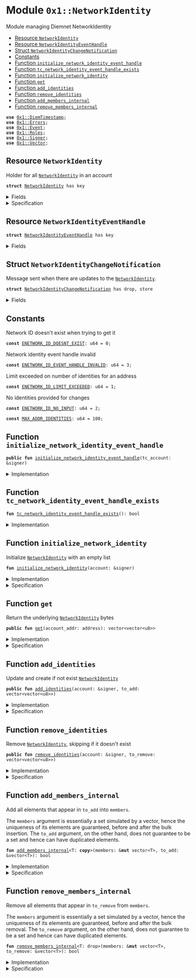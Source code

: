 
<a name="0x1_NetworkIdentity"></a>

# Module `0x1::NetworkIdentity`

Module managing Diemnet NetworkIdentity


-  [Resource `NetworkIdentity`](#0x1_NetworkIdentity_NetworkIdentity)
-  [Resource `NetworkIdentityEventHandle`](#0x1_NetworkIdentity_NetworkIdentityEventHandle)
-  [Struct `NetworkIdentityChangeNotification`](#0x1_NetworkIdentity_NetworkIdentityChangeNotification)
-  [Constants](#@Constants_0)
-  [Function `initialize_network_identity_event_handle`](#0x1_NetworkIdentity_initialize_network_identity_event_handle)
-  [Function `tc_network_identity_event_handle_exists`](#0x1_NetworkIdentity_tc_network_identity_event_handle_exists)
-  [Function `initialize_network_identity`](#0x1_NetworkIdentity_initialize_network_identity)
-  [Function `get`](#0x1_NetworkIdentity_get)
-  [Function `add_identities`](#0x1_NetworkIdentity_add_identities)
-  [Function `remove_identities`](#0x1_NetworkIdentity_remove_identities)
-  [Function `add_members_internal`](#0x1_NetworkIdentity_add_members_internal)
-  [Function `remove_members_internal`](#0x1_NetworkIdentity_remove_members_internal)


<pre><code><b>use</b> <a href="DiemTimestamp.md#0x1_DiemTimestamp">0x1::DiemTimestamp</a>;
<b>use</b> <a href="../../../../../../move-stdlib/docs/Errors.md#0x1_Errors">0x1::Errors</a>;
<b>use</b> <a href="../../../../../../move-stdlib/docs/Event.md#0x1_Event">0x1::Event</a>;
<b>use</b> <a href="Roles.md#0x1_Roles">0x1::Roles</a>;
<b>use</b> <a href="../../../../../../move-stdlib/docs/Signer.md#0x1_Signer">0x1::Signer</a>;
<b>use</b> <a href="../../../../../../move-stdlib/docs/Vector.md#0x1_Vector">0x1::Vector</a>;
</code></pre>



<a name="0x1_NetworkIdentity_NetworkIdentity"></a>

## Resource `NetworkIdentity`

Holder for all <code><a href="NetworkIdentity.md#0x1_NetworkIdentity">NetworkIdentity</a></code> in an account


<pre><code><b>struct</b> <a href="NetworkIdentity.md#0x1_NetworkIdentity">NetworkIdentity</a> has key
</code></pre>



<details>
<summary>Fields</summary>


<dl>
<dt>
<code>identities: vector&lt;vector&lt;u8&gt;&gt;</code>
</dt>
<dd>

</dd>
</dl>


</details>

<details>
<summary>Specification</summary>



<pre><code><b>include</b> <a href="NetworkIdentity.md#0x1_NetworkIdentity_UniqueMembers">UniqueMembers</a>&lt;vector&lt;u8&gt;&gt; {members: identities};
</code></pre>



</details>

<a name="0x1_NetworkIdentity_NetworkIdentityEventHandle"></a>

## Resource `NetworkIdentityEventHandle`



<pre><code><b>struct</b> <a href="NetworkIdentity.md#0x1_NetworkIdentity_NetworkIdentityEventHandle">NetworkIdentityEventHandle</a> has key
</code></pre>



<details>
<summary>Fields</summary>


<dl>
<dt>
<code>identity_change_events: <a href="../../../../../../move-stdlib/docs/Event.md#0x1_Event_EventHandle">Event::EventHandle</a>&lt;<a href="NetworkIdentity.md#0x1_NetworkIdentity_NetworkIdentityChangeNotification">NetworkIdentity::NetworkIdentityChangeNotification</a>&gt;</code>
</dt>
<dd>
 Event handle for <code>identities</code> rotation events
</dd>
</dl>


</details>

<a name="0x1_NetworkIdentity_NetworkIdentityChangeNotification"></a>

## Struct `NetworkIdentityChangeNotification`

Message sent when there are updates to the <code><a href="NetworkIdentity.md#0x1_NetworkIdentity">NetworkIdentity</a></code>.


<pre><code><b>struct</b> <a href="NetworkIdentity.md#0x1_NetworkIdentity_NetworkIdentityChangeNotification">NetworkIdentityChangeNotification</a> has drop, store
</code></pre>



<details>
<summary>Fields</summary>


<dl>
<dt>
<code>account: address</code>
</dt>
<dd>
 The address of the account that changed identities
</dd>
<dt>
<code>identities: vector&lt;vector&lt;u8&gt;&gt;</code>
</dt>
<dd>
 The new identities
</dd>
<dt>
<code>time_rotated_seconds: u64</code>
</dt>
<dd>
 The time at which the <code>identities</code> was rotated
</dd>
</dl>


</details>

<a name="@Constants_0"></a>

## Constants


<a name="0x1_NetworkIdentity_ENETWORK_ID_DOESNT_EXIST"></a>

Network ID doesn't exist when trying to get it


<pre><code><b>const</b> <a href="NetworkIdentity.md#0x1_NetworkIdentity_ENETWORK_ID_DOESNT_EXIST">ENETWORK_ID_DOESNT_EXIST</a>: u64 = 0;
</code></pre>



<a name="0x1_NetworkIdentity_ENETWORK_ID_EVENT_HANDLE_INVALID"></a>

Network identity event handle invalid


<pre><code><b>const</b> <a href="NetworkIdentity.md#0x1_NetworkIdentity_ENETWORK_ID_EVENT_HANDLE_INVALID">ENETWORK_ID_EVENT_HANDLE_INVALID</a>: u64 = 3;
</code></pre>



<a name="0x1_NetworkIdentity_ENETWORK_ID_LIMIT_EXCEEDED"></a>

Limit exceeded on number of identities for an address


<pre><code><b>const</b> <a href="NetworkIdentity.md#0x1_NetworkIdentity_ENETWORK_ID_LIMIT_EXCEEDED">ENETWORK_ID_LIMIT_EXCEEDED</a>: u64 = 1;
</code></pre>



<a name="0x1_NetworkIdentity_ENETWORK_ID_NO_INPUT"></a>

No identities provided for changes


<pre><code><b>const</b> <a href="NetworkIdentity.md#0x1_NetworkIdentity_ENETWORK_ID_NO_INPUT">ENETWORK_ID_NO_INPUT</a>: u64 = 2;
</code></pre>



<a name="0x1_NetworkIdentity_MAX_ADDR_IDENTITIES"></a>



<pre><code><b>const</b> <a href="NetworkIdentity.md#0x1_NetworkIdentity_MAX_ADDR_IDENTITIES">MAX_ADDR_IDENTITIES</a>: u64 = 100;
</code></pre>



<a name="0x1_NetworkIdentity_initialize_network_identity_event_handle"></a>

## Function `initialize_network_identity_event_handle`



<pre><code><b>public</b> <b>fun</b> <a href="NetworkIdentity.md#0x1_NetworkIdentity_initialize_network_identity_event_handle">initialize_network_identity_event_handle</a>(tc_account: &signer)
</code></pre>



<details>
<summary>Implementation</summary>


<pre><code><b>public</b> <b>fun</b> <a href="NetworkIdentity.md#0x1_NetworkIdentity_initialize_network_identity_event_handle">initialize_network_identity_event_handle</a>(tc_account: &signer) {
    <a href="Roles.md#0x1_Roles_assert_treasury_compliance">Roles::assert_treasury_compliance</a>(tc_account);
    <b>assert</b>(
        !<b>exists</b>&lt;<a href="NetworkIdentity.md#0x1_NetworkIdentity_NetworkIdentityEventHandle">NetworkIdentityEventHandle</a>&gt;(<a href="../../../../../../move-stdlib/docs/Signer.md#0x1_Signer_address_of">Signer::address_of</a>(tc_account)),
        <a href="../../../../../../move-stdlib/docs/Errors.md#0x1_Errors_already_published">Errors::already_published</a>(<a href="NetworkIdentity.md#0x1_NetworkIdentity_ENETWORK_ID_EVENT_HANDLE_INVALID">ENETWORK_ID_EVENT_HANDLE_INVALID</a>)
    );
    <b>let</b> event_handle = <a href="NetworkIdentity.md#0x1_NetworkIdentity_NetworkIdentityEventHandle">NetworkIdentityEventHandle</a> {
        identity_change_events: <a href="../../../../../../move-stdlib/docs/Event.md#0x1_Event_new_event_handle">Event::new_event_handle</a>&lt;<a href="NetworkIdentity.md#0x1_NetworkIdentity_NetworkIdentityChangeNotification">NetworkIdentityChangeNotification</a>&gt;(tc_account),
    };
    move_to(
        tc_account,
        event_handle,
    );
}
</code></pre>



</details>

<a name="0x1_NetworkIdentity_tc_network_identity_event_handle_exists"></a>

## Function `tc_network_identity_event_handle_exists`



<pre><code><b>fun</b> <a href="NetworkIdentity.md#0x1_NetworkIdentity_tc_network_identity_event_handle_exists">tc_network_identity_event_handle_exists</a>(): bool
</code></pre>



<details>
<summary>Implementation</summary>


<pre><code><b>fun</b> <a href="NetworkIdentity.md#0x1_NetworkIdentity_tc_network_identity_event_handle_exists">tc_network_identity_event_handle_exists</a>(): bool {
    <b>exists</b>&lt;<a href="NetworkIdentity.md#0x1_NetworkIdentity_NetworkIdentityEventHandle">NetworkIdentityEventHandle</a>&gt;(@TreasuryCompliance)
}
</code></pre>



</details>

<a name="0x1_NetworkIdentity_initialize_network_identity"></a>

## Function `initialize_network_identity`

Initialize <code><a href="NetworkIdentity.md#0x1_NetworkIdentity">NetworkIdentity</a></code> with an empty list


<pre><code><b>fun</b> <a href="NetworkIdentity.md#0x1_NetworkIdentity_initialize_network_identity">initialize_network_identity</a>(account: &signer)
</code></pre>



<details>
<summary>Implementation</summary>


<pre><code><b>fun</b> <a href="NetworkIdentity.md#0x1_NetworkIdentity_initialize_network_identity">initialize_network_identity</a>(account: &signer) {
    <b>let</b> identities = <a href="../../../../../../move-stdlib/docs/Vector.md#0x1_Vector_empty">Vector::empty</a>&lt;vector&lt;u8&gt;&gt;();
    move_to(account, <a href="NetworkIdentity.md#0x1_NetworkIdentity">NetworkIdentity</a> { identities });
}
</code></pre>



</details>

<details>
<summary>Specification</summary>



<pre><code><b>let</b> account_addr = <a href="../../../../../../move-stdlib/docs/Signer.md#0x1_Signer_spec_address_of">Signer::spec_address_of</a>(account);
<b>modifies</b> <b>global</b>&lt;<a href="NetworkIdentity.md#0x1_NetworkIdentity">NetworkIdentity</a>&gt;(account_addr);
</code></pre>



</details>

<a name="0x1_NetworkIdentity_get"></a>

## Function `get`

Return the underlying <code><a href="NetworkIdentity.md#0x1_NetworkIdentity">NetworkIdentity</a></code> bytes


<pre><code><b>public</b> <b>fun</b> <a href="NetworkIdentity.md#0x1_NetworkIdentity_get">get</a>(account_addr: address): vector&lt;vector&lt;u8&gt;&gt;
</code></pre>



<details>
<summary>Implementation</summary>


<pre><code><b>public</b> <b>fun</b> <a href="NetworkIdentity.md#0x1_NetworkIdentity_get">get</a>(account_addr: address): vector&lt;vector&lt;u8&gt;&gt; <b>acquires</b> <a href="NetworkIdentity.md#0x1_NetworkIdentity">NetworkIdentity</a> {
    <b>assert</b>(
        <b>exists</b>&lt;<a href="NetworkIdentity.md#0x1_NetworkIdentity">NetworkIdentity</a>&gt;(account_addr),
        <a href="../../../../../../move-stdlib/docs/Errors.md#0x1_Errors_not_published">Errors::not_published</a>(<a href="NetworkIdentity.md#0x1_NetworkIdentity_ENETWORK_ID_DOESNT_EXIST">ENETWORK_ID_DOESNT_EXIST</a>)
    );
    *&borrow_global&lt;<a href="NetworkIdentity.md#0x1_NetworkIdentity">NetworkIdentity</a>&gt;(account_addr).identities
}
</code></pre>



</details>

<details>
<summary>Specification</summary>



<pre><code><b>aborts_if</b> !<b>exists</b>&lt;<a href="NetworkIdentity.md#0x1_NetworkIdentity">NetworkIdentity</a>&gt;(account_addr) <b>with</b> <a href="../../../../../../move-stdlib/docs/Errors.md#0x1_Errors_NOT_PUBLISHED">Errors::NOT_PUBLISHED</a>;
<b>ensures</b> result == <b>global</b>&lt;<a href="NetworkIdentity.md#0x1_NetworkIdentity">NetworkIdentity</a>&gt;(account_addr).identities;
</code></pre>



</details>

<a name="0x1_NetworkIdentity_add_identities"></a>

## Function `add_identities`

Update and create if not exist <code><a href="NetworkIdentity.md#0x1_NetworkIdentity">NetworkIdentity</a></code>


<pre><code><b>public</b> <b>fun</b> <a href="NetworkIdentity.md#0x1_NetworkIdentity_add_identities">add_identities</a>(account: &signer, to_add: vector&lt;vector&lt;u8&gt;&gt;)
</code></pre>



<details>
<summary>Implementation</summary>


<pre><code><b>public</b> <b>fun</b> <a href="NetworkIdentity.md#0x1_NetworkIdentity_add_identities">add_identities</a>(account: &signer, to_add: vector&lt;vector&lt;u8&gt;&gt;) <b>acquires</b> <a href="NetworkIdentity.md#0x1_NetworkIdentity">NetworkIdentity</a>, <a href="NetworkIdentity.md#0x1_NetworkIdentity_NetworkIdentityEventHandle">NetworkIdentityEventHandle</a> {
    <b>assert</b>(<a href="NetworkIdentity.md#0x1_NetworkIdentity_tc_network_identity_event_handle_exists">tc_network_identity_event_handle_exists</a>(), <a href="../../../../../../move-stdlib/docs/Errors.md#0x1_Errors_not_published">Errors::not_published</a>(<a href="NetworkIdentity.md#0x1_NetworkIdentity_ENETWORK_ID_EVENT_HANDLE_INVALID">ENETWORK_ID_EVENT_HANDLE_INVALID</a>));
    <b>let</b> num_to_add = <a href="../../../../../../move-stdlib/docs/Vector.md#0x1_Vector_length">Vector::length</a>(&to_add);
    <b>assert</b>(num_to_add &gt; 0, <a href="../../../../../../move-stdlib/docs/Errors.md#0x1_Errors_invalid_argument">Errors::invalid_argument</a>(<a href="NetworkIdentity.md#0x1_NetworkIdentity_ENETWORK_ID_NO_INPUT">ENETWORK_ID_NO_INPUT</a>));

    <b>if</b> (!<b>exists</b>&lt;<a href="NetworkIdentity.md#0x1_NetworkIdentity">NetworkIdentity</a>&gt;(<a href="../../../../../../move-stdlib/docs/Signer.md#0x1_Signer_address_of">Signer::address_of</a>(account))) {
        <a href="NetworkIdentity.md#0x1_NetworkIdentity_initialize_network_identity">initialize_network_identity</a>(account);
    };
    <b>let</b> account_addr = <a href="../../../../../../move-stdlib/docs/Signer.md#0x1_Signer_address_of">Signer::address_of</a>(account);
    <b>let</b> identity = borrow_global_mut&lt;<a href="NetworkIdentity.md#0x1_NetworkIdentity">NetworkIdentity</a>&gt;(account_addr);
    <b>let</b> identities = &<b>mut</b> identity.identities;

    <b>assert</b>(
        <a href="../../../../../../move-stdlib/docs/Vector.md#0x1_Vector_length">Vector::length</a>(identities) + num_to_add &lt;= <a href="NetworkIdentity.md#0x1_NetworkIdentity_MAX_ADDR_IDENTITIES">MAX_ADDR_IDENTITIES</a>,
        <a href="../../../../../../move-stdlib/docs/Errors.md#0x1_Errors_limit_exceeded">Errors::limit_exceeded</a>(<a href="NetworkIdentity.md#0x1_NetworkIdentity_ENETWORK_ID_LIMIT_EXCEEDED">ENETWORK_ID_LIMIT_EXCEEDED</a>)
    );

    <b>let</b> has_change = <a href="NetworkIdentity.md#0x1_NetworkIdentity_add_members_internal">add_members_internal</a>(identities, &to_add);
    <b>if</b> (has_change) {
        <a href="../../../../../../move-stdlib/docs/Event.md#0x1_Event_emit_event">Event::emit_event</a>(
            &<b>mut</b> borrow_global_mut&lt;<a href="NetworkIdentity.md#0x1_NetworkIdentity_NetworkIdentityEventHandle">NetworkIdentityEventHandle</a>&gt;(@TreasuryCompliance).identity_change_events,
            <a href="NetworkIdentity.md#0x1_NetworkIdentity_NetworkIdentityChangeNotification">NetworkIdentityChangeNotification</a> {
                account: account_addr,
                identities: *&identity.identities,
                time_rotated_seconds: <a href="DiemTimestamp.md#0x1_DiemTimestamp_now_seconds">DiemTimestamp::now_seconds</a>(),
            }
        );
    }
}
</code></pre>



</details>

<details>
<summary>Specification</summary>



<pre><code><b>pragma</b> verify=<b>false</b>;
<b>let</b> account_addr = <a href="../../../../../../move-stdlib/docs/Signer.md#0x1_Signer_spec_address_of">Signer::spec_address_of</a>(account);
<b>let</b> prior_identities = <b>if</b> (<b>exists</b>&lt;<a href="NetworkIdentity.md#0x1_NetworkIdentity">NetworkIdentity</a>&gt;(account_addr)) {
    <b>global</b>&lt;<a href="NetworkIdentity.md#0x1_NetworkIdentity">NetworkIdentity</a>&gt;(account_addr).identities
} <b>else</b> {
    vec()
};
<b>let</b> has_change = (<b>exists</b> e in to_add: !contains(prior_identities, e));
<b>let</b> post handle = <b>global</b>&lt;<a href="NetworkIdentity.md#0x1_NetworkIdentity_NetworkIdentityEventHandle">NetworkIdentityEventHandle</a>&gt;(@TreasuryCompliance).identity_change_events;
<b>let</b> post msg = <a href="NetworkIdentity.md#0x1_NetworkIdentity_NetworkIdentityChangeNotification">NetworkIdentityChangeNotification</a> {
    account: account_addr,
    identities: <b>global</b>&lt;<a href="NetworkIdentity.md#0x1_NetworkIdentity">NetworkIdentity</a>&gt;(account_addr).identities,
    time_rotated_seconds: <a href="DiemTimestamp.md#0x1_DiemTimestamp_spec_now_seconds">DiemTimestamp::spec_now_seconds</a>(),
};
<b>aborts_if</b> !<a href="NetworkIdentity.md#0x1_NetworkIdentity_tc_network_identity_event_handle_exists">tc_network_identity_event_handle_exists</a>() <b>with</b> <a href="../../../../../../move-stdlib/docs/Errors.md#0x1_Errors_NOT_PUBLISHED">Errors::NOT_PUBLISHED</a>;
<b>aborts_if</b> len(to_add) == 0 <b>with</b> <a href="../../../../../../move-stdlib/docs/Errors.md#0x1_Errors_INVALID_ARGUMENT">Errors::INVALID_ARGUMENT</a>;
<b>aborts_if</b> len(prior_identities) + len(to_add) &gt; MAX_U64;
<b>aborts_if</b> len(prior_identities) + len(to_add) &gt; <a href="NetworkIdentity.md#0x1_NetworkIdentity_MAX_ADDR_IDENTITIES">MAX_ADDR_IDENTITIES</a> <b>with</b> <a href="../../../../../../move-stdlib/docs/Errors.md#0x1_Errors_LIMIT_EXCEEDED">Errors::LIMIT_EXCEEDED</a>;
<b>include</b> has_change ==&gt; <a href="DiemTimestamp.md#0x1_DiemTimestamp_AbortsIfNotOperating">DiemTimestamp::AbortsIfNotOperating</a>;
<b>include</b> <a href="NetworkIdentity.md#0x1_NetworkIdentity_AddMembersInternalEnsures">AddMembersInternalEnsures</a>&lt;vector&lt;u8&gt;&gt; {
    old_members: prior_identities,
    new_members: <b>global</b>&lt;<a href="NetworkIdentity.md#0x1_NetworkIdentity">NetworkIdentity</a>&gt;(account_addr).identities,
};
<b>modifies</b> <b>global</b>&lt;<a href="NetworkIdentity.md#0x1_NetworkIdentity">NetworkIdentity</a>&gt;(account_addr);
emits msg <b>to</b> handle <b>if</b> has_change;
</code></pre>



</details>

<a name="0x1_NetworkIdentity_remove_identities"></a>

## Function `remove_identities`

Remove <code><a href="NetworkIdentity.md#0x1_NetworkIdentity">NetworkIdentity</a></code>, skipping if it doesn't exist


<pre><code><b>public</b> <b>fun</b> <a href="NetworkIdentity.md#0x1_NetworkIdentity_remove_identities">remove_identities</a>(account: &signer, to_remove: vector&lt;vector&lt;u8&gt;&gt;)
</code></pre>



<details>
<summary>Implementation</summary>


<pre><code><b>public</b> <b>fun</b> <a href="NetworkIdentity.md#0x1_NetworkIdentity_remove_identities">remove_identities</a>(account: &signer, to_remove: vector&lt;vector&lt;u8&gt;&gt;) <b>acquires</b> <a href="NetworkIdentity.md#0x1_NetworkIdentity">NetworkIdentity</a>, <a href="NetworkIdentity.md#0x1_NetworkIdentity_NetworkIdentityEventHandle">NetworkIdentityEventHandle</a> {
    <b>assert</b>(<a href="NetworkIdentity.md#0x1_NetworkIdentity_tc_network_identity_event_handle_exists">tc_network_identity_event_handle_exists</a>(), <a href="../../../../../../move-stdlib/docs/Errors.md#0x1_Errors_not_published">Errors::not_published</a>(<a href="NetworkIdentity.md#0x1_NetworkIdentity_ENETWORK_ID_EVENT_HANDLE_INVALID">ENETWORK_ID_EVENT_HANDLE_INVALID</a>));
    <b>let</b> num_to_remove = <a href="../../../../../../move-stdlib/docs/Vector.md#0x1_Vector_length">Vector::length</a>(&to_remove);
    <b>assert</b>(num_to_remove &gt; 0, <a href="../../../../../../move-stdlib/docs/Errors.md#0x1_Errors_invalid_argument">Errors::invalid_argument</a>(<a href="NetworkIdentity.md#0x1_NetworkIdentity_ENETWORK_ID_NO_INPUT">ENETWORK_ID_NO_INPUT</a>));
    <b>assert</b>(
        num_to_remove &lt;= <a href="NetworkIdentity.md#0x1_NetworkIdentity_MAX_ADDR_IDENTITIES">MAX_ADDR_IDENTITIES</a>,
        <a href="../../../../../../move-stdlib/docs/Errors.md#0x1_Errors_limit_exceeded">Errors::limit_exceeded</a>(<a href="NetworkIdentity.md#0x1_NetworkIdentity_ENETWORK_ID_LIMIT_EXCEEDED">ENETWORK_ID_LIMIT_EXCEEDED</a>)
    );

    <b>let</b> account_addr = <a href="../../../../../../move-stdlib/docs/Signer.md#0x1_Signer_address_of">Signer::address_of</a>(account);
    <b>assert</b>(
        <b>exists</b>&lt;<a href="NetworkIdentity.md#0x1_NetworkIdentity">NetworkIdentity</a>&gt;(account_addr),
        <a href="../../../../../../move-stdlib/docs/Errors.md#0x1_Errors_not_published">Errors::not_published</a>(<a href="NetworkIdentity.md#0x1_NetworkIdentity_ENETWORK_ID_DOESNT_EXIST">ENETWORK_ID_DOESNT_EXIST</a>)
    );

    <b>let</b> identity = borrow_global_mut&lt;<a href="NetworkIdentity.md#0x1_NetworkIdentity">NetworkIdentity</a>&gt;(account_addr);
    <b>let</b> identities = &<b>mut</b> identity.identities;

    <b>let</b> has_change = <a href="NetworkIdentity.md#0x1_NetworkIdentity_remove_members_internal">remove_members_internal</a>(identities, &to_remove);
    <b>if</b> (has_change) {
        <a href="../../../../../../move-stdlib/docs/Event.md#0x1_Event_emit_event">Event::emit_event</a>(
            &<b>mut</b> borrow_global_mut&lt;<a href="NetworkIdentity.md#0x1_NetworkIdentity_NetworkIdentityEventHandle">NetworkIdentityEventHandle</a>&gt;(@TreasuryCompliance).identity_change_events,
            <a href="NetworkIdentity.md#0x1_NetworkIdentity_NetworkIdentityChangeNotification">NetworkIdentityChangeNotification</a> {
                account: account_addr,
                identities: *&identity.identities,
                time_rotated_seconds: <a href="DiemTimestamp.md#0x1_DiemTimestamp_now_seconds">DiemTimestamp::now_seconds</a>(),
            }
        );
    };
}
</code></pre>



</details>

<details>
<summary>Specification</summary>



<pre><code><b>let</b> account_addr = <a href="../../../../../../move-stdlib/docs/Signer.md#0x1_Signer_spec_address_of">Signer::spec_address_of</a>(account);
<b>let</b> prior_identities = <b>global</b>&lt;<a href="NetworkIdentity.md#0x1_NetworkIdentity">NetworkIdentity</a>&gt;(account_addr).identities;
<b>let</b> has_change = (<b>exists</b> e in to_remove: contains(prior_identities, e));
<b>let</b> post handle = <b>global</b>&lt;<a href="NetworkIdentity.md#0x1_NetworkIdentity_NetworkIdentityEventHandle">NetworkIdentityEventHandle</a>&gt;(@TreasuryCompliance).identity_change_events;
<b>let</b> post msg = <a href="NetworkIdentity.md#0x1_NetworkIdentity_NetworkIdentityChangeNotification">NetworkIdentityChangeNotification</a> {
    account: account_addr,
    identities: <b>global</b>&lt;<a href="NetworkIdentity.md#0x1_NetworkIdentity">NetworkIdentity</a>&gt;(account_addr).identities,
    time_rotated_seconds: <a href="DiemTimestamp.md#0x1_DiemTimestamp_spec_now_seconds">DiemTimestamp::spec_now_seconds</a>(),
};
<b>aborts_if</b> !<a href="NetworkIdentity.md#0x1_NetworkIdentity_tc_network_identity_event_handle_exists">tc_network_identity_event_handle_exists</a>() <b>with</b> <a href="../../../../../../move-stdlib/docs/Errors.md#0x1_Errors_NOT_PUBLISHED">Errors::NOT_PUBLISHED</a>;
<b>aborts_if</b> len(to_remove) == 0 <b>with</b> <a href="../../../../../../move-stdlib/docs/Errors.md#0x1_Errors_INVALID_ARGUMENT">Errors::INVALID_ARGUMENT</a>;
<b>aborts_if</b> len(to_remove) &gt; <a href="NetworkIdentity.md#0x1_NetworkIdentity_MAX_ADDR_IDENTITIES">MAX_ADDR_IDENTITIES</a> <b>with</b> <a href="../../../../../../move-stdlib/docs/Errors.md#0x1_Errors_LIMIT_EXCEEDED">Errors::LIMIT_EXCEEDED</a>;
<b>aborts_if</b> !<b>exists</b>&lt;<a href="NetworkIdentity.md#0x1_NetworkIdentity">NetworkIdentity</a>&gt;(account_addr) <b>with</b> <a href="../../../../../../move-stdlib/docs/Errors.md#0x1_Errors_NOT_PUBLISHED">Errors::NOT_PUBLISHED</a>;
<b>include</b> has_change ==&gt; <a href="DiemTimestamp.md#0x1_DiemTimestamp_AbortsIfNotOperating">DiemTimestamp::AbortsIfNotOperating</a>;
<b>include</b> <a href="NetworkIdentity.md#0x1_NetworkIdentity_RemoveMembersInternalEnsures">RemoveMembersInternalEnsures</a>&lt;vector&lt;u8&gt;&gt; {
    old_members: prior_identities,
    new_members: <b>global</b>&lt;<a href="NetworkIdentity.md#0x1_NetworkIdentity">NetworkIdentity</a>&gt;(account_addr).identities,
};
<b>modifies</b> <b>global</b>&lt;<a href="NetworkIdentity.md#0x1_NetworkIdentity">NetworkIdentity</a>&gt;(account_addr);
emits msg <b>to</b> handle <b>if</b> has_change;
</code></pre>



</details>

<a name="0x1_NetworkIdentity_add_members_internal"></a>

## Function `add_members_internal`

Add all elements that appear in <code>to_add</code> into <code>members</code>.

The <code>members</code> argument is essentially a set simulated by a vector, hence
the uniqueness of its elements are guaranteed, before and after the bulk
insertion. The <code>to_add</code> argument, on the other hand, does not guarantee
to be a set and hence can have duplicated elements.


<pre><code><b>fun</b> <a href="NetworkIdentity.md#0x1_NetworkIdentity_add_members_internal">add_members_internal</a>&lt;T: <b>copy</b>&gt;(members: &<b>mut</b> vector&lt;T&gt;, to_add: &vector&lt;T&gt;): bool
</code></pre>



<details>
<summary>Implementation</summary>


<pre><code><b>fun</b> <a href="NetworkIdentity.md#0x1_NetworkIdentity_add_members_internal">add_members_internal</a>&lt;T: <b>copy</b>&gt;(
    members: &<b>mut</b> vector&lt;T&gt;,
    to_add: &vector&lt;T&gt;,
): bool {
    <b>let</b> num_to_add = <a href="../../../../../../move-stdlib/docs/Vector.md#0x1_Vector_length">Vector::length</a>(to_add);
    <b>let</b> num_existing = <a href="../../../../../../move-stdlib/docs/Vector.md#0x1_Vector_length">Vector::length</a>(members);

    <b>let</b> i = 0;
    <b>while</b> ({
        <b>spec</b> {
            <b>invariant</b> i &lt;= num_to_add;
            // the set can never reduce in size
            <b>invariant</b> len(members) &gt;= len(<b>old</b>(members));
            // the current set maintains the uniqueness of the elements
            <b>invariant</b> <b>forall</b> j in 0..len(members), k in 0..len(members): members[j] == members[k] ==&gt; j == k;
            // the left-split of the current set is exactly the same <b>as</b> the original set
            <b>invariant</b> <b>forall</b> j in 0..len(<b>old</b>(members)): members[j] == <b>old</b>(members)[j];
            // all elements in the the right-split of the current set is from the `to_add` vector
            <b>invariant</b> <b>forall</b> j in len(<b>old</b>(members))..len(members): contains(to_add[0..i], members[j]);
            // the current set includes everything in `to_add` we have seen so far
            <b>invariant</b> <b>forall</b> j in 0..i: contains(members, to_add[j]);
            // having no new members means that all elements in the `to_add` vector we have seen so far are already
            // in the existing set, and vice versa.
            <b>invariant</b> len(members) == len(<b>old</b>(members)) &lt;==&gt; (<b>forall</b> j in 0..i: contains(<b>old</b>(members), to_add[j]));
        };
        (i &lt; num_to_add)
    }) {
        <b>let</b> entry = <a href="../../../../../../move-stdlib/docs/Vector.md#0x1_Vector_borrow">Vector::borrow</a>(to_add, i);
        <b>if</b> (!<a href="../../../../../../move-stdlib/docs/Vector.md#0x1_Vector_contains">Vector::contains</a>(members, entry)) {
            <a href="../../../../../../move-stdlib/docs/Vector.md#0x1_Vector_push_back">Vector::push_back</a>(members, *entry);
        };
        i = i + 1;
    };

    <a href="../../../../../../move-stdlib/docs/Vector.md#0x1_Vector_length">Vector::length</a>(members) &gt; num_existing
}
</code></pre>



</details>

<details>
<summary>Specification</summary>



<pre><code><b>pragma</b> opaque;
<b>ensures</b> [concrete] <b>true</b>;
<b>aborts_if</b> <b>false</b>;
<b>include</b> <a href="NetworkIdentity.md#0x1_NetworkIdentity_AddMembersInternalEnsures">AddMembersInternalEnsures</a>&lt;T&gt; {
    old_members: <b>old</b>(members),
    new_members: members,
};
<b>include</b> <a href="NetworkIdentity.md#0x1_NetworkIdentity_UniqueMembers">UniqueMembers</a>&lt;T&gt;;
<b>ensures</b> result == (<b>exists</b> e in to_add: !contains(<b>old</b>(members), e));
</code></pre>




<a name="0x1_NetworkIdentity_AddMembersInternalEnsures"></a>


<pre><code><b>schema</b> <a href="NetworkIdentity.md#0x1_NetworkIdentity_AddMembersInternalEnsures">AddMembersInternalEnsures</a>&lt;T&gt; {
    old_members: vector&lt;T&gt;;
    new_members: vector&lt;T&gt;;
    to_add: vector&lt;T&gt;;
    <b>ensures</b> <b>forall</b> e in to_add: contains(new_members, e);
    <b>ensures</b> <b>forall</b> e in old_members: contains(new_members, e);
    <b>ensures</b> <b>forall</b> e in new_members: (contains(old_members, e) || contains(to_add, e));
}
</code></pre>



</details>

<a name="0x1_NetworkIdentity_remove_members_internal"></a>

## Function `remove_members_internal`

Remove all elements that appear in <code>to_remove</code> from <code>members</code>.

The <code>members</code> argument is essentially a set simulated by a vector, hence
the uniqueness of its elements are guaranteed, before and after the bulk
removal. The <code>to_remove</code> argument, on the other hand, does not guarantee
to be a set and hence can have duplicated elements.


<pre><code><b>fun</b> <a href="NetworkIdentity.md#0x1_NetworkIdentity_remove_members_internal">remove_members_internal</a>&lt;T: drop&gt;(members: &<b>mut</b> vector&lt;T&gt;, to_remove: &vector&lt;T&gt;): bool
</code></pre>



<details>
<summary>Implementation</summary>


<pre><code><b>fun</b> <a href="NetworkIdentity.md#0x1_NetworkIdentity_remove_members_internal">remove_members_internal</a>&lt;T: drop&gt;(
    members: &<b>mut</b> vector&lt;T&gt;,
    to_remove: &vector&lt;T&gt;,
): bool {
    <b>let</b> num_existing = <a href="../../../../../../move-stdlib/docs/Vector.md#0x1_Vector_length">Vector::length</a>(members);
    <b>let</b> num_to_remove = <a href="../../../../../../move-stdlib/docs/Vector.md#0x1_Vector_length">Vector::length</a>(to_remove);

    <b>let</b> i = 0;
    <b>while</b> ({
        <b>spec</b> {
            <b>invariant</b> i &lt;= num_to_remove;
            // the set can never grow in size
            <b>invariant</b> len(members) &lt;= len(<b>old</b>(members));
            // the current set maintains the uniqueness of the elements
            <b>invariant</b> <b>forall</b> j in 0..len(members), k in 0..len(members): members[j] == members[k] ==&gt; j == k;
            // all elements in the the current set come from the original set
            <b>invariant</b> <b>forall</b> j in 0..len(members): contains(<b>old</b>(members), members[j]);
            // the current set never contains anything from the `to_remove` vector
            <b>invariant</b> <b>forall</b> j in 0..i: !contains(members, to_remove[j]);
            // the current set should never remove an element from the original set which is not in `to_remove`
            <b>invariant</b> <b>forall</b> j in 0..len(<b>old</b>(members)): (contains(to_remove[0..i], <b>old</b>(members)[j]) || contains(members, <b>old</b>(members)[j]));
            // having the same member means that all elements in the `to_remove` vector we have seen so far are not
            // in the existing set, and vice versa.
            <b>invariant</b> len(members) == len(<b>old</b>(members)) &lt;==&gt; (<b>forall</b> j in 0..i: !contains(<b>old</b>(members), to_remove[j]));
        };
        (i &lt; num_to_remove)
    }) {
        <b>let</b> entry = <a href="../../../../../../move-stdlib/docs/Vector.md#0x1_Vector_borrow">Vector::borrow</a>(to_remove, i);
        <b>let</b> (exist, index) = <a href="../../../../../../move-stdlib/docs/Vector.md#0x1_Vector_index_of">Vector::index_of</a>(members, entry);
        <b>if</b> (exist) {
            <a href="../../../../../../move-stdlib/docs/Vector.md#0x1_Vector_swap_remove">Vector::swap_remove</a>(members, index);
        };
        i = i + 1;
    };

    <a href="../../../../../../move-stdlib/docs/Vector.md#0x1_Vector_length">Vector::length</a>(members) &lt; num_existing
}
</code></pre>



</details>

<details>
<summary>Specification</summary>



<pre><code><b>pragma</b> verify = <b>false</b>;
<b>pragma</b> opaque;
<b>ensures</b> [concrete] <b>true</b>;
<b>aborts_if</b> <b>false</b>;
<b>include</b> <a href="NetworkIdentity.md#0x1_NetworkIdentity_RemoveMembersInternalEnsures">RemoveMembersInternalEnsures</a>&lt;T&gt; {
    old_members: <b>old</b>(members),
    new_members: members,
};
<b>include</b> <a href="NetworkIdentity.md#0x1_NetworkIdentity_UniqueMembers">UniqueMembers</a>&lt;T&gt;;
<b>ensures</b> result == (<b>exists</b> e in to_remove: contains(<b>old</b>(members), e));
</code></pre>




<a name="0x1_NetworkIdentity_RemoveMembersInternalEnsures"></a>


<pre><code><b>schema</b> <a href="NetworkIdentity.md#0x1_NetworkIdentity_RemoveMembersInternalEnsures">RemoveMembersInternalEnsures</a>&lt;T&gt; {
    old_members: vector&lt;T&gt;;
    new_members: vector&lt;T&gt;;
    to_remove: vector&lt;T&gt;;
    <b>ensures</b> <b>forall</b> e in to_remove: !contains(new_members, e);
    <b>ensures</b> <b>forall</b> e in new_members: contains(old_members, e);
    <b>ensures</b> <b>forall</b> e in old_members: (contains(to_remove, e) || contains(new_members, e));
}
</code></pre>




<a name="0x1_NetworkIdentity_UniqueMembers"></a>


<pre><code><b>schema</b> <a href="NetworkIdentity.md#0x1_NetworkIdentity_UniqueMembers">UniqueMembers</a>&lt;T&gt; {
    members: vector&lt;T&gt;;
    <b>invariant</b> <b>forall</b> i in 0..len(members), j in 0..len(members): members[i] == members[j] ==&gt; i == j;
}
</code></pre>



</details>


[//]: # ("File containing references which can be used from documentation")
[ACCESS_CONTROL]: https://github.com/diem/dip/blob/main/dips/dip-2.md
[ROLE]: https://github.com/diem/dip/blob/main/dips/dip-2.md#roles
[PERMISSION]: https://github.com/diem/dip/blob/main/dips/dip-2.md#permissions
